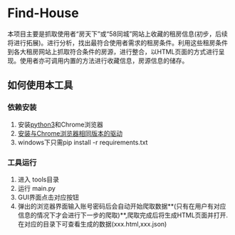# Find-House

本项目主要是抓取使用者“房天下”或“58同城”网站上收藏的租房信息(初步，后续将进行拓展)。进行分析，找出最符合使用者需求的租房条件。利用这些租房条件到各大租房网站上抓取符合条件的房源，进行整合，以HTML页面的方式进行呈现。使用者亦可调用内置的方法进行收藏信息，房源信息的储存。

## 如何使用本工具

### 依赖安装

1. 安装[python3](https://www.python.org/downloads/)和Chrome浏览器
2. [安装与Chrome浏览器相同版本的驱动](http://chromedriver.storage.googleapis.com/index.html)
3. windows下只需pip install -r requirements.txt

### 工具运行

1. 进入 tools目录
2. 运行  main.py
3. GUI界面点击对应按钮
4. 弹出的浏览器界面输入账号密码后会自动开始爬取数据**(只有在用户有对应信息的情况下才会进行下一步的爬取)**,爬取完成后将生成HTML页面并打开. 在对应的目录下可查看生成的数据(xxx.html,xxx.json)
